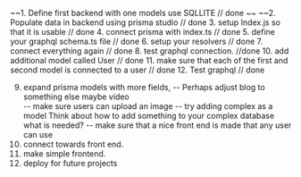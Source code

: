 ~~1. Define first backend with one models use SQLLITE // done ~~ 
~~2. Populate data in backend using prisma studio // done 
3. setup Index.js so that it is usable // done 
4. connect prisma with index.ts // done 
5. define your graphql schema.ts file // done 
6. setup your resolvers // done 
7. connect everything again // done 
8. test graphql connection. //done 
 10. add additional model called User  // done 
 11. make sure that each of the first and second model is connected to a user // done 
 12. Test graphql // done

9. expand prisma models with more fields,
 -- Perhaps adjust blog to something else maybe video  
 -- make sure users can upload an image
 -- try adding complex as a model Think about how to add something to your complex database what is needed?
 -- make sure that a nice front end is made that any user can use 
 13. connect towards front end. 
 14. make simple frontend. 
 15. deploy for future projects
